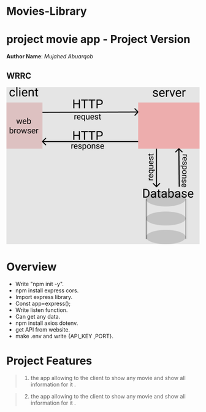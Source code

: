 # Movies-Library

# project movie app - Project Version

**Author Name**:  *Mujahed Abuarqob*

## WRRC

![WRRC](/wrrc.png)

# Overview

* Write "npm init -y".
* npm install express cors.
* Import express library.
* Const app=express();
* Write listen function.
* Can get any data. 
* npm install axios dotenv.
* get API from website.
* make .env and write {API_KEY ,PORT}.

# Project Features

>1) the app allowing to the client to show any movie and show all information for it .


>2) the app allowing to the client to show any movie and show all information for it .


